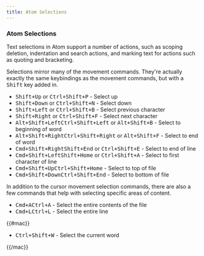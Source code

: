 ```yaml
---
title: Atom Selections
---
```


### Atom Selections

Text selections in Atom support a number of actions, such as scoping deletion, indentation and search actions, and marking text for actions such as quoting and bracketing.

Selections mirror many of the movement commands. They're actually exactly the same keybindings as the movement commands, but with a <kbd class="platform-all">Shift</kbd> key added in.

- <kbd class="platform-all">Shift+Up</kbd><span class="platform-mac"> or <kbd class="platform-mac">Ctrl+Shift+P</kbd></span> - Select up
- <kbd class="platform-all">Shift+Down</kbd><span class="platform-mac"> or <kbd class="platform-mac">Ctrl+Shift+N</kbd></span> - Select down
- <kbd class="platform-all">Shift+Left</kbd><span class="platform-mac"> or <kbd class="platform-mac">Ctrl+Shift+B</kbd></span> - Select previous character
- <kbd class="platform-all">Shift+Right</kbd><span class="platform-mac"> or <kbd class="platform-mac">Ctrl+Shift+F</kbd></span> - Select next character
- <kbd class="platform-mac">Alt+Shift+Left</kbd><kbd class="platform-windows platform-linux">Ctrl+Shift+Left</kbd><span class="platform-mac"> or <kbd class="platform-mac">Alt+Shift+B</kbd></span> - Select to beginning of word
- <kbd class="platform-mac">Alt+Shift+Right</kbd><kbd class="platform-windows platform-linux">Ctrl+Shift+Right</kbd><span class="platform-mac"> or <kbd class="platform-mac">Alt+Shift+F</kbd></span> - Select to end of word
- <kbd class="platform-mac">Cmd+Shift+Right</kbd><kbd class="platform-windows platform-linux">Shift+End</kbd><span class="platform-mac"> or <kbd class="platform-mac">Ctrl+Shift+E</kbd></span> - Select to end of line
- <kbd class="platform-mac">Cmd+Shift+Left</kbd><kbd class="platform-windows platform-linux">Shift+Home</kbd><span class="platform-mac"> or <kbd class="platform-mac">Ctrl+Shift+A</kbd></span> - Select to first character of line
- <kbd class="platform-mac">Cmd+Shift+Up</kbd><kbd class="platform-windows platform-linux">Ctrl+Shift+Home</kbd> - Select to top of file
- <kbd class="platform-mac">Cmd+Shift+Down</kbd><kbd class="platform-windows platform-linux">Ctrl+Shift+End</kbd> - Select to bottom of file

In addition to the cursor movement selection commands, there are also a few commands that help with selecting specific areas of content.

- <kbd class="platform-mac">Cmd+A</kbd><kbd class="platform-windows platform-linux">Ctrl+A</kbd> - Select the entire contents of the file
- <kbd class="platform-mac">Cmd+L</kbd><kbd class="platform-windows platform-linux">Ctrl+L</kbd> - Select the entire line

{{#mac}}

- <kbd class="platform-mac">Ctrl+Shift+W</kbd> - Select the current word

{{/mac}}
